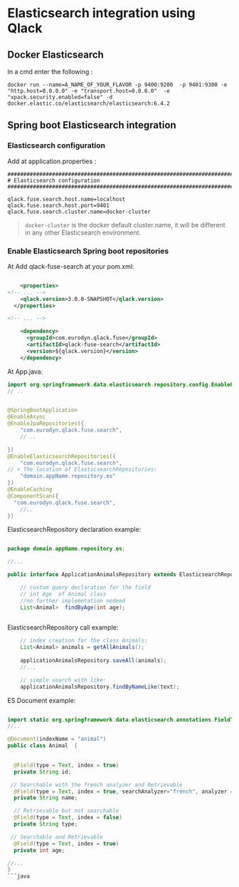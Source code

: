 # Elasticsearch integration using Qlack

## Docker Elasticsearch 

In a cmd enter the following :

`docker run --name=A_NAME_OF_YOUR_FLAVOR -p 9400:9200  -p 9401:9300 -e "http.host=0.0.0.0" -e "transport.host=0.0.0.0"  -e "xpack.security.enabled=false" -d docker.elastic.co/elasticsearch/elasticsearch:6.4.2`



## Spring boot Elasticsearch integration


### Elasticsearch configuration

Add at application.properties :
```properties
################################################################################
# Elasticsearch configuration
################################################################################

qlack.fuse.search.host.name=localhost
qlack.fuse.search.host.port=9401
qlack.fuse.search.cluster.name=docker-cluster
```
> `docker-cluster` is the docker default cluster.name, it will be different in any other Elasticsearch environment.



### Enable Elasticsearch Spring boot repositories


At Add qlack-fuse-search at your pom.xml:
```xml

    <properties>
<!-- ... -->
    <qlack.version>3.0.0-SNAPSHOT</qlack.version>
  </properties>

<!-- ... -->

    <dependency>
	  <groupId>com.eurodyn.qlack.fuse</groupId>
	  <artifactId>qlack-fuse-search</artifactId>
	  <version>${qlack.version}</version>
	</dependency>

```


At App.java:

```java
import org.springframework.data.elasticsearch.repository.config.EnableElasticsearchRepositories;
// ..


@SpringBootApplication
@EnableAsync
@EnableJpaRepositories({
    "com.eurodyn.qlack.fuse.search",
    // ..

})
@EnableElasticsearchRepositories({
    "com.eurodyn.qlack.fuse.search",
// + The location of ElasticsearchRepositories:
    "domain.appName.repository.es" 
})
@EnableCaching
@ComponentScan({
  "com.eurodyn.qlack.fuse.search",
    //..
})

```


ElasticsearchRepository declaration example:

```java

package domain.appName.repository.es;

//...

public interface ApplicationAnimalsRepository extends ElasticsearchRepository<Animal, String> {

    // custom query declaration for the field 
    // int Age  of Animal class
    //no further implemetation nedeed
    List<Animal>  findByAge(int age);
    
```


ElasticsearchRepository call example:


```java
    // index creation for the class Animals:
    List<Animal> animals = getAllAnimals();
    
    applicationAnimalsRepository.saveAll(animals);
    //...

    // simple search with like:
    applicationAnimalsRepository.findByNameLike(text);

```

ES Document example:
```java

import static org.springframework.data.elasticsearch.annotations.FieldType.Text;
//..

@Document(indexName = "animal")
public class Animal  {

 
  @Field(type = Text, index = true)
  private String id;

 // Searchable with the french analyzer and Retrievable
  @Field(type = Text, index = true, searchAnalyzer="french", analyzer = "french")
  private String name;

  // Retrievable but not searchable
  @Field(type = Text, index = false)
  private String type;

 // Searchable and Retrievable 
  @Field(type = Text, index = true)
  private int age;

//...
}
```java




